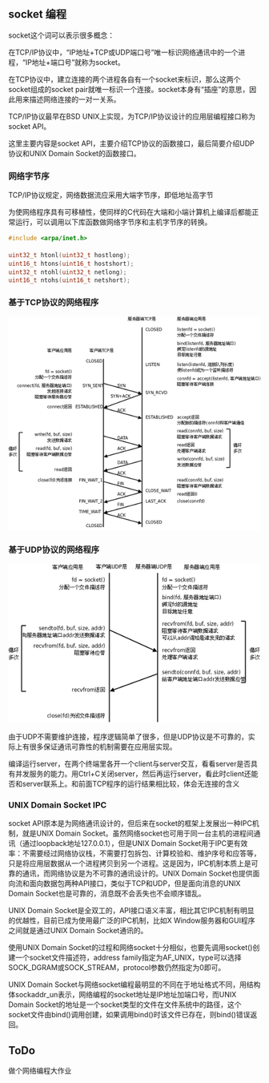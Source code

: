 ## socket 编程

socket这个词可以表示很多概念：

在TCP/IP协议中，“IP地址+TCP或UDP端口号”唯一标识网络通讯中的一个进程，“IP地址+端口号”就称为socket。

在TCP协议中，建立连接的两个进程各自有一个socket来标识，那么这两个socket组成的socket pair就唯一标识一个连接。socket本身有“插座”的意思，因此用来描述网络连接的一对一关系。

TCP/IP协议最早在BSD UNIX上实现，为TCP/IP协议设计的应用层编程接口称为socket API。

这里主要内容是socket API，主要介绍TCP协议的函数接口，最后简要介绍UDP协议和UNIX Domain Socket的函数接口。

### 网络字节序

TCP/IP协议规定，网络数据流应采用大端字节序，即低地址高字节

为使网络程序具有可移植性，使同样的C代码在大端和小端计算机上编译后都能正常运行，可以调用以下库函数做网络字节序和主机字节序的转换。

``` cpp
#include <arpa/inet.h>

uint32_t htonl(uint32_t hostlong);
uint16_t htons(uint16_t hostshort);
uint32_t ntohl(uint32_t netlong);
uint16_t ntohs(uint16_t netshort);
```

### 基于TCP协议的网络程序


![sockettcp](socket.tcpflowchart.png)


### 基于UDP协议的网络程序

![socketudp](socket.udpflowchart.png)


由于UDP不需要维护连接，程序逻辑简单了很多，但是UDP协议是不可靠的，实际上有很多保证通讯可靠性的机制需要在应用层实现。

编译运行server，在两个终端里各开一个client与server交互，看看server是否具有并发服务的能力。用Ctrl+C关闭server，然后再运行server，看此时client还能否和server联系上。和前面TCP程序的运行结果相比较，体会无连接的含义

### UNIX Domain Socket IPC

socket API原本是为网络通讯设计的，但后来在socket的框架上发展出一种IPC机制，就是UNIX Domain Socket。虽然网络socket也可用于同一台主机的进程间通讯（通过loopback地址127.0.0.1），但是UNIX Domain Socket用于IPC更有效率：不需要经过网络协议栈，不需要打包拆包、计算校验和、维护序号和应答等，只是将应用层数据从一个进程拷贝到另一个进程。这是因为，IPC机制本质上是可靠的通讯，而网络协议是为不可靠的通讯设计的。UNIX Domain Socket也提供面向流和面向数据包两种API接口，类似于TCP和UDP，但是面向消息的UNIX Domain Socket也是可靠的，消息既不会丢失也不会顺序错乱。

UNIX Domain Socket是全双工的，API接口语义丰富，相比其它IPC机制有明显的优越性，目前已成为使用最广泛的IPC机制，比如X Window服务器和GUI程序之间就是通过UNIX Domain Socket通讯的。

使用UNIX Domain Socket的过程和网络socket十分相似，也要先调用socket()创建一个socket文件描述符，address family指定为AF_UNIX，type可以选择SOCK_DGRAM或SOCK_STREAM，protocol参数仍然指定为0即可。

UNIX Domain Socket与网络socket编程最明显的不同在于地址格式不同，用结构体sockaddr_un表示，网络编程的socket地址是IP地址加端口号，而UNIX Domain Socket的地址是一个socket类型的文件在文件系统中的路径，这个socket文件由bind()调用创建，如果调用bind()时该文件已存在，则bind()错误返回。


## ToDo

做个网络编程大作业
